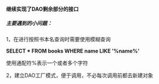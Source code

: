 #### 继续实现了DAO剩余部分的接口

##### 主要遇到的小问题：

1，在进行按照书本名查询时需要使用模糊查询

**SELECT * FROM books WHERE name LIKE '%name%'**

使用通配符%表示一个或者多个字符

2，建立DAO工厂模式，便于调用，不必每次调用前都去新建对象

